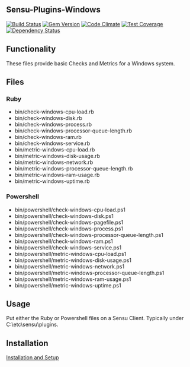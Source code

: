 ## Sensu-Plugins-Windows

[![Build Status](https://travis-ci.org/sensu-plugins/sensu-plugins-windows.svg?branch=master)](https://travis-ci.org/sensu-plugins/sensu-plugins-windows)
[![Gem Version](https://badge.fury.io/rb/sensu-plugins-windows.svg)](http://badge.fury.io/rb/sensu-plugins-windows)
[![Code Climate](https://codeclimate.com/github/sensu-plugins/sensu-plugins-windows/badges/gpa.svg)](https://codeclimate.com/github/sensu-plugins/sensu-plugins-windows)
[![Test Coverage](https://codeclimate.com/github/sensu-plugins/sensu-plugins-windows/badges/coverage.svg)](https://codeclimate.com/github/sensu-plugins/sensu-plugins-windows)
[![Dependency Status](https://gemnasium.com/sensu-plugins/sensu-plugins-windows.svg)](https://gemnasium.com/sensu-plugins/sensu-plugins-windows)

## Functionality
These files provide basic Checks and Metrics for a Windows system.

## Files
### Ruby
 * bin/check-windows-cpu-load.rb
 * bin/check-windows-disk.rb
 * bin/check-windows-process.rb
 * bin/check-windows-processor-queue-length.rb
 * bin/check-windows-ram.rb
 * bin/check-windows-service.rb
 * bin/metric-windows-cpu-load.rb
 * bin/metric-windows-disk-usage.rb
 * bin/metric-windows-network.rb
 * bin/metric-windows-processor-queue-length.rb
 * bin/metric-windows-ram-usage.rb
 * bin/metric-windows-uptime.rb

### Powershell
 * bin/powershell/check-windows-cpu-load.ps1
 * bin/powershell/check-windows-disk.ps1
 * bin/powershell/check-windows-pagefile.ps1
 * bin/powershell/check-windows-process.ps1
 * bin/powershell/check-windows-processor-queue-length.ps1
 * bin/powershell/check-windows-ram.ps1
 * bin/powershell/check-windows-service.ps1
 * bin/powershell/metric-windows-cpu-load.ps1
 * bin/powershell/metric-windows-disk-usage.ps1
 * bin/powershell/metric-windows-network.ps1
 * bin/powershell/metric-windows-processor-queue-length.ps1
 * bin/powershell/metric-windows-ram-usage.ps1
 * bin/powershell/metric-windows-uptime.ps1

## Usage
Put either the Ruby or Powershell files on a Sensu Client.  Typically under C:\etc\sensu\plugins.

## Installation
[Installation and Setup](http://sensu-plugins.io/docs/installation_instructions.html)
